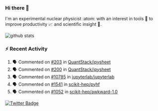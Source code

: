 ### Hi there 👋 

I'm an experimental nuclear physicist :atom: with an interest in tools :wrench: to improve productivity :chart_with_upwards_trend: and scientific insight :telescope:.

![github stats](https://github-readme-stats.vercel.app/api?username=agoose77&show_icons=true&hide_rank=true&hide_title=true&bg_color=30,e76445,904e95&text_color=efe3ec&icon_color=efe3ec)
<!--
**agoose77/agoose77** is a ✨ _special_ ✨ repository because its `README.md` (this file) appears on your GitHub profile.

Here are some ideas to get you started:

- 🔭 I’m currently working on ...
- 🌱 I’m currently learning ...
- 👯 I’m looking to collaborate on ...
- 🤔 I’m looking for help with ...
- 💬 Ask me about ...
- 📫 How to reach me: ...
- 😄 Pronouns: ...
- ⚡ Fun fact: ...
-->

### :zap: Recent Activity
<!--START_SECTION:activity-->
1. 🗣 Commented on [#203](https://github.com/QuantStack/ipysheet/issues/203) in [QuantStack/ipysheet](https://github.com/QuantStack/ipysheet)
2. 🗣 Commented on [#200](https://github.com/QuantStack/ipysheet/issues/200) in [QuantStack/ipysheet](https://github.com/QuantStack/ipysheet)
3. 🗣 Commented on [#10785](https://github.com/jupyterlab/jupyterlab/issues/10785) in [jupyterlab/jupyterlab](https://github.com/jupyterlab/jupyterlab)
4. 🗣 Commented on [#1541](https://github.com/scikit-hep/pyhf/issues/1541) in [scikit-hep/pyhf](https://github.com/scikit-hep/pyhf)
5. 🗣 Commented on [#1052](https://github.com/scikit-hep/awkward-1.0/issues/1052) in [scikit-hep/awkward-1.0](https://github.com/scikit-hep/awkward-1.0)
<!--END_SECTION:activity-->


[![Twitter Badge](https://img.shields.io/twitter/follow/agoose77?style=flat-square&logo=Twitter&logoColor=white&color=cornflowerblue)](https://twitter.com/agoose77)
